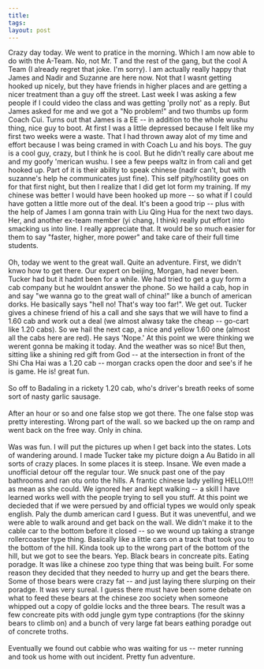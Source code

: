```yaml
---
title: 
tags: 
layout: post
---
```

Crazy day today.  We went to pratice in the morning.  Which I am now able to do with the A-Team.  No, not Mr. T and the rest of the gang, but the cool A Team (I already regret that joke.  I'm sorry).  I am actually really happy that James and Nadir and Suzanne are here now.  Not that I wasnt getting hooked up nicely, but they have friends in higher places and are getting a nicer treatment than a guy off the street.  Last week I was asking a few people if I could video the class and was getting 'prolly not' as a reply.  But James asked for me and we got a "No problem!" and two thumbs up form Coach Cui.  Turns out that James is a EE -- in addition to the whole wushu thing, nice guy to boot.  At first I was a little depressed because I felt like my first two weeks were a waste.  That I had thrown away alot of my time and effort because I was being cramed in with Coach Lu and his boys.  The guy is a cool guy, crazy, but I think he is cool.  But he didn't really care about me and my goofy 'merican wushu.  I see a few peeps waltz in from cali and get hooked up.  Part of it is their ability to speak chinese (nadir can't, but with suzanne's help he communicates just fine).  This self pity/hostility goes on for that first night, but then I realize that I did get lot form my training.  If my chinese was better I would have been hooked up more -- so what if I could<br />have gotten a little more out of the deal.  It's been a good trip -- plus with the help of James I am gonna train with Liu Qing Hua for the next two days.  Her, and another ex-team member (yi chang, I think) really put effort into smacking us into line.  I really appreciate that.  It would be so much easier for them to say "faster, higher, more power" and take care of their full time students. <br /><br />Oh, today we went to the great wall.  Quite an adventure.  First, we didn't knwo how to get there.  Our expert on beijing, Morgan, had never been.  Tucker had but it hadnt been for a while.  We had tried to get a guy form a cab company but he wouldnt answer the phone.  So we haild a cab, hop in and say "we wanna go to the great wall of china!" like a bunch of american dorks.  He basically says "hell no! That's way too far!".  We get out.  Tucker gives a chinese friend of his a call and she says that we will have to find a 1.60 cab and work out a deal (we almost alwasy take the cheap -- go-cart like 1.20 cabs).  So we hail the next cap, a nice and yellow 1.60 one (almost all the cabs here are red).  He says 'Nope.'  At this point we were thinking we werent gonna be making it today.  And the weather was so nice!  But then, sitting like a shining red gift from God -- at the intersection in front of the Shi Cha Hai was a 1.20 cab -- morgan cracks open the door and see's if he is game.  He is!  great fun. <br /><br />So off to Badaling in a rickety 1.20 cab, who's driver's breath reeks of some sort of nasty garlic sausage.<br /><br />After an hour or so and one false stop we got there.  The one false stop was pretty interesting.  Wrong part of the wall.  so we backed up the on ramp and went back on the free way.  Only in china.<br /><br />Was was fun.  I will put the pictures up when I get back into the states.  Lots of wandering around.  I made Tucker take my picture doign a Au Batido in all sorts of crazy places.  In some places it is steep.  Insane.  We even made a unofficial detour off the regular tour.  We snuck past one of the pay bathrooms and ran otu onto the hills.  A frantic chinese lady yelling HELLO!!! as mean as she could.  We ignored her and kept walking -- a skill I have learned works well with the people trying to sell you stuff.  At this point we decieded that if we were persued by and official types we would only speak english.  Paly the dumb american card I guess.  But it was uneventful, and we were able to walk around and get back on the wall.  We didn't make it to the cable car to the bottom before it closed -- so we wound up taking a strange rollercoaster type thing.  Basically like a little cars on a track that took you to the bottom of the hill.  Kinda took up to the wrong part of the bottom of the hill, but we got to see the bears.  Yep.  Black bears in concreate pits.  Eating poradge.   It was like a chinese zoo type thing that was being built.   For some reason they decided that they needed to hurry up and get the bears there.  Some of those bears were crazy fat -- and just laying there slurping on their poradge.  It was very sureal.  I guess there must have been some debate on what to feed these bears at the chinese zoo society when someone whipped out a copy of goldie locks and the three bears.  The result was a few concreate pits with odd jungle gym type contraptions (for the skinny bears to climb on) and a bunch of very large fat bears eathing poradge out of concrete troths.<br /><br />Eventually we found out cabbie who was waiting for us -- meter running and took us home with out incident.  Pretty fun adventure. 
